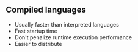 ## Compiled languages

* Usually faster than interpreted languages
* Fast startup time
* Don't penalize runtime execution performance
* Easier to distribute
